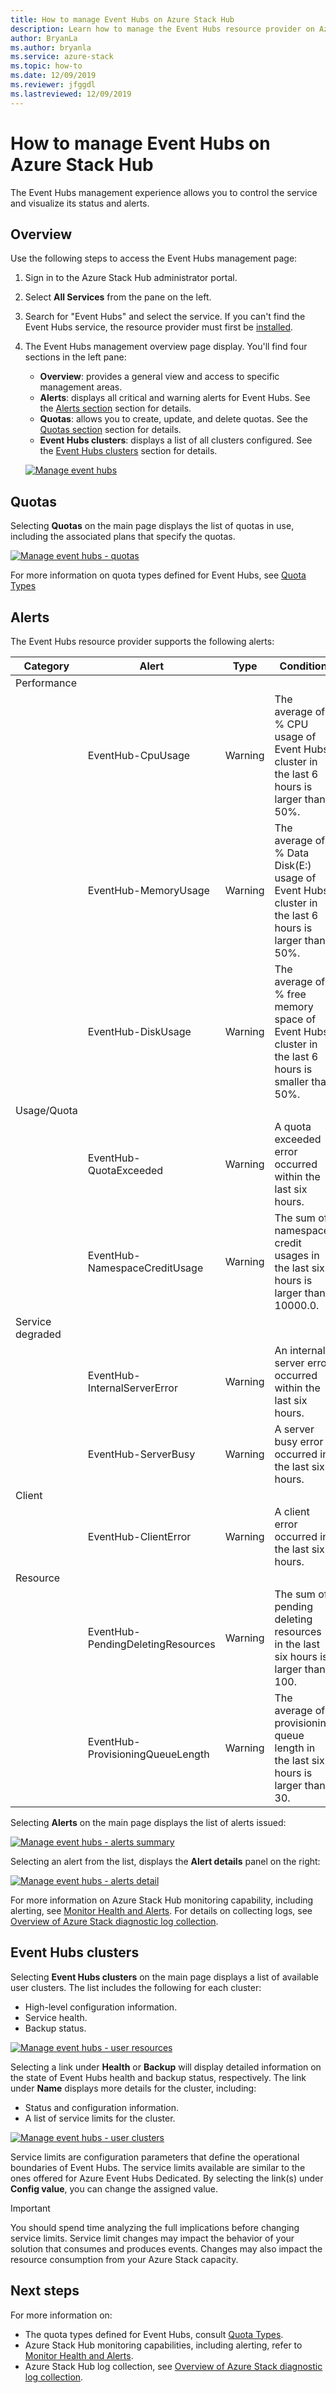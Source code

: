```yaml
---
title: How to manage Event Hubs on Azure Stack Hub
description: Learn how to manage the Event Hubs resource provider on Azure Stack Hub. 
author: BryanLa
ms.author: bryanla
ms.service: azure-stack
ms.topic: how-to
ms.date: 12/09/2019
ms.reviewer: jfggdl
ms.lastreviewed: 12/09/2019
---
```


# How to manage Event Hubs on Azure Stack Hub

The Event Hubs management experience allows you to control the service and visualize its status and alerts. 

## Overview

Use the following steps to access the Event Hubs management page:

1. Sign in to the Azure Stack Hub administrator portal.
2. Select **All Services** from the pane on the left.
3. Search for "Event Hubs" and select the service. If you can't find the Event Hubs service, the resource provider must first be [installed](event-hubs-rp-install.md).
4. The Event Hubs management overview page display. You'll find four sections in the left pane:
   - **Overview**: provides a general view and access to specific management areas.
   - **Alerts**: displays all critical and warning alerts for Event Hubs. See the [Alerts section](#alerts) section for details.
   - **Quotas**: allows you to create, update, and delete quotas. See the [Quotas section](#quotas) section for details.
   - **Event Hubs clusters**: displays a list of all clusters configured. See the [Event Hubs clusters](#event-hubs-clusters) section for details.

   [![Manage event hubs](media/event-hubs-rp-manage/1-manage-event-hubs.png)](media/event-hubs-rp-manage/1-manage-event-hubs.png#lightbox)

## Quotas

Selecting **Quotas** on the main page displays the list of quotas in use, including the associated plans that specify the quotas. 
 
[![Manage event hubs - quotas](media/event-hubs-rp-manage/3-quotas.png)](media/event-hubs-rp-manage/3-quotas.png#lightbox)

For more information on quota types defined for Event Hubs, see [Quota Types](azure-stack-quota-types.md#event-hubs-quota-types)

## Alerts

The Event Hubs resource provider supports the following alerts:
   
| Category | Alert | Type | Condition |
|----------|-------|------|-----------|
| Performance | | | |
| | EventHub-CpuUsage | Warning | The average of % CPU usage of Event Hubs cluster in the last 6 hours is larger than 50%. |
| | EventHub-MemoryUsage | Warning | The average of % Data Disk(E:) usage of Event Hubs cluster in the last 6 hours is larger than 50%. |
| | EventHub-DiskUsage | Warning | The average of % free memory space of Event Hubs cluster in the last 6 hours is smaller than 50%. |
| Usage/Quota | | | |
| | EventHub-QuotaExceeded | Warning | A quota exceeded error occurred within the last six hours. |
| | EventHub-NamespaceCreditUsage | Warning | The sum of namespace credit usages in the last six hours is larger than 10000.0. |
| Service degraded | | | |
| | EventHub-InternalServerError | Warning | An internal server error occurred within the last six hours. |
| | EventHub-ServerBusy | Warning | A server busy error occurred in the last six hours. |
| Client | | | |
| | EventHub-ClientError | Warning | A client error occurred in the last six hours. |
| Resource | | | |
| | EventHub-PendingDeletingResources | Warning | The sum of pending deleting resources in the last six hours is larger than 100. |
| | EventHub-ProvisioningQueueLength | Warning | The average of provisioning queue length in the last six hours is larger than 30. |

Selecting **Alerts** on the main page displays the list of alerts issued:

[![Manage event hubs - alerts summary](media/event-hubs-rp-manage/2-alerts-summary.png)](media/event-hubs-rp-manage/2-alerts-summary.png#lightbox)

Selecting an alert from the list, displays the **Alert details** panel on the right:

[![Manage event hubs - alerts detail](media/event-hubs-rp-manage/2-alerts-detail.png)](media/event-hubs-rp-manage/2-alerts-detail.png#lightbox)

For more information on Azure Stack Hub monitoring capability, including alerting, see [Monitor Health and Alerts](azure-stack-monitor-health.md). For details on collecting logs, see [Overview of Azure Stack diagnostic log collection](./diagnostic-log-collection.md).

## Event Hubs clusters

Selecting **Event Hubs clusters** on the main page displays a list of available user clusters. The list includes the following for each cluster:

- High-level configuration information.
- Service health.
- Backup status.

[![Manage event hubs - user resources](media/event-hubs-rp-manage/4-user-resources.png)](media/event-hubs-rp-manage/4-user-resources.png#lightbox)

Selecting a link under **Health** or **Backup** will display detailed information on the state of Event Hubs health and backup status, respectively. The link under **Name** displays more details for the cluster, including:
- Status and configuration information.
- A list of service limits for the cluster.

[![Manage event hubs - user clusters](media/event-hubs-rp-manage/4-user-clusters.png)](media/event-hubs-rp-manage/4-user-clusters.png#lightbox)

Service limits are configuration parameters that define the operational boundaries of Event Hubs. The service limits available are similar to the ones offered for Azure Event Hubs Dedicated. By selecting the link(s) under **Config value**, you can change the assigned value.

> [!IMPORTANT]
> You should spend time analyzing the full implications before changing service limits. Service limit changes may impact the behavior of your solution that consumes and produces events. Changes may also impact the resource consumption from your Azure Stack capacity.

## Next steps

For more information on:

- The quota types defined for Event Hubs, consult [Quota Types](azure-stack-quota-types.md#event-hubs-quota-types).
- Azure Stack Hub monitoring capabilities, including alerting, refer to [Monitor Health and Alerts](azure-stack-monitor-health.md). 
- Azure Stack Hub log collection, see [Overview of Azure Stack diagnostic log collection](./diagnostic-log-collection.md).
